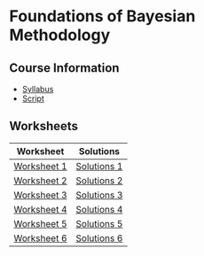 # Foundations of Bayesian Methodology

## Course Information

* [Syllabus](Info/syllabus_STA421_FBM_FS22.pdf)
* [Script](Script/script_fbm2022_chapters_1-6.pdf)

## Worksheets

| Worksheet                                    | Solutions                                                    |
| -------------------------------------------- | ------------------------------------------------------------ |
| [Worksheet 1](./01WorkSheet/01worksheet.pdf) | [Solutions 1](./01WorkSheet/01worksheet-Goliath/01worksheet-Goliath.pdf) |
| [Worksheet 2](./02WorkSheet/02worksheet.pdf) | [Solutions 2](./02WorkSheet/02worksheet-Goliath/02worksheet-Goliath.pdf) |
| [Worksheet 3](./03WorkSheet/03worksheet.pdf) | [Solutions 3](./03WorkSheet/03worksheet-Goliath/03worksheet-Goliath.pdf) |
| [Worksheet 4](./04WorkSheet/04worksheet.pdf) | [Solutions 4](./04WorkSheet/04worksheet-Goliath/04worksheet-Goliath.pdf) |
| [Worksheet 5](./05WorkSheet/05worksheet.pdf) | [Solutions 5](./05WorkSheet/05worksheet-Goliath/05worksheet-Goliath.pdf) |
| [Worksheet 6](./06WorkSheet/06worksheet.pdf) | [Solutions 6](./06WorkSheet/06worksheet-Goliath/06worksheet-Goliath.pdf) |
